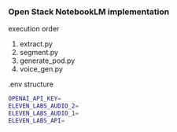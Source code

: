 ### Open Stack NotebookLM implementation

execution order

1. extract.py
2. segment.py
3. generate_pod.py
4. voice_gen.py

.env structure

```bash
OPENAI_API_KEY=
ELEVEN_LABS_AUDIO_2=
ELEVEN_LABS_AUDIO_1=
ELEVEN_LABS_API=
```